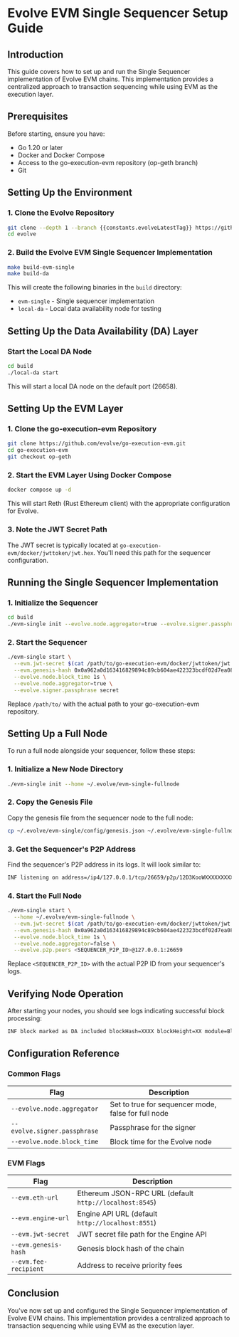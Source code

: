 # Evolve EVM Single Sequencer Setup Guide

## Introduction

This guide covers how to set up and run the Single Sequencer implementation of Evolve EVM chains. This implementation provides a centralized approach to transaction sequencing while using EVM as the execution layer.

## Prerequisites

Before starting, ensure you have:

- Go 1.20 or later
- Docker and Docker Compose
- Access to the go-execution-evm repository (op-geth branch)
- Git

## Setting Up the Environment

### 1. Clone the Evolve Repository

```bash
git clone --depth 1 --branch {{constants.evolveLatestTag}} https://github.com/evolve/evolve.git
cd evolve
```

### 2. Build the Evolve EVM Single Sequencer Implementation

```bash
make build-evm-single
make build-da
```

This will create the following binaries in the `build` directory:

- `evm-single` - Single sequencer implementation
- `local-da` - Local data availability node for testing

## Setting Up the Data Availability (DA) Layer

### Start the Local DA Node

```bash
cd build
./local-da start
```

This will start a local DA node on the default port (26658).

## Setting Up the EVM Layer

### 1. Clone the go-execution-evm Repository

```bash
git clone https://github.com/evolve/go-execution-evm.git
cd go-execution-evm
git checkout op-geth
```

### 2. Start the EVM Layer Using Docker Compose

```bash
docker compose up -d
```

This will start Reth (Rust Ethereum client) with the appropriate configuration for Evolve.

### 3. Note the JWT Secret Path

The JWT secret is typically located at `go-execution-evm/docker/jwttoken/jwt.hex`. You'll need this path for the sequencer configuration.

## Running the Single Sequencer Implementation

### 1. Initialize the Sequencer

```bash
cd build
./evm-single init --evolve.node.aggregator=true --evolve.signer.passphrase secret
```

### 2. Start the Sequencer

```bash
./evm-single start \
  --evm.jwt-secret $(cat /path/to/go-execution-evm/docker/jwttoken/jwt.hex) \
  --evm.genesis-hash 0x0a962a0d163416829894c89cb604ae422323bcdf02d7ea08b94d68d3e026a380 \
  --evolve.node.block_time 1s \
  --evolve.node.aggregator=true \
  --evolve.signer.passphrase secret
```

Replace `/path/to/` with the actual path to your go-execution-evm repository.

## Setting Up a Full Node

To run a full node alongside your sequencer, follow these steps:

### 1. Initialize a New Node Directory

```bash
./evm-single init --home ~/.evolve/evm-single-fullnode
```

### 2. Copy the Genesis File

Copy the genesis file from the sequencer node to the full node:

```bash
cp ~/.evolve/evm-single/config/genesis.json ~/.evolve/evm-single-fullnode/config/
```

### 3. Get the Sequencer's P2P Address

Find the sequencer's P2P address in its logs. It will look similar to:

```bash
INF listening on address=/ip4/127.0.0.1/tcp/26659/p2p/12D3KooWXXXXXXXXXXXXXXXXXXXXXXXXXXXXXXXXXXXXXXXXXXXXXX
```

### 4. Start the Full Node

```bash
./evm-single start \
  --home ~/.evolve/evm-single-fullnode \
  --evm.jwt-secret $(cat /path/to/go-execution-evm/docker/jwttoken/jwt.hex) \
  --evm.genesis-hash 0x0a962a0d163416829894c89cb604ae422323bcdf02d7ea08b94d68d3e026a380 \
  --evolve.node.block_time 1s \
  --evolve.node.aggregator=false \
  --evolve.p2p.peers <SEQUENCER_P2P_ID>@127.0.0.1:26659
```

Replace `<SEQUENCER_P2P_ID>` with the actual P2P ID from your sequencer's logs.

## Verifying Node Operation

After starting your nodes, you should see logs indicating successful block processing:

```bash
INF block marked as DA included blockHash=XXXX blockHeight=XX module=BlockManager
```

## Configuration Reference

### Common Flags

| Flag | Description |
|------|-------------|
| `--evolve.node.aggregator` | Set to true for sequencer mode, false for full node |
| `--evolve.signer.passphrase` | Passphrase for the signer |
| `--evolve.node.block_time` | Block time for the Evolve node |

### EVM Flags

| Flag | Description |
|------|-------------|
| `--evm.eth-url` | Ethereum JSON-RPC URL (default `http://localhost:8545`) |
| `--evm.engine-url` | Engine API URL (default `http://localhost:8551`) |
| `--evm.jwt-secret` | JWT secret file path for the Engine API |
| `--evm.genesis-hash` | Genesis block hash of the chain |
| `--evm.fee-recipient` | Address to receive priority fees |

## Conclusion

You've now set up and configured the Single Sequencer implementation of Evolve EVM chains. This implementation provides a centralized approach to transaction sequencing while using EVM as the execution layer.
